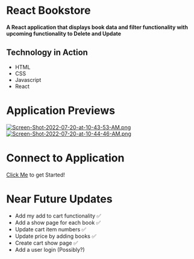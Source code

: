 # React Bookstore

**A React application that displays book data and filter functionality with upcoming functionality to Delete and Update**

## Technology in Action
- HTML
- CSS
- Javascript
- React

# Application Previews
[![Screen-Shot-2022-07-20-at-10-43-53-AM.png](https://i.postimg.cc/FHTH9nwM/Screen-Shot-2022-07-20-at-10-43-53-AM.png)](https://postimg.cc/yDSHjn1j)
[![Screen-Shot-2022-07-20-at-10-44-46-AM.png](https://i.postimg.cc/MHqCfzQd/Screen-Shot-2022-07-20-at-10-44-46-AM.png)](https://postimg.cc/vg2qpFXV)

# Connect to Application
[Click Me](https://texas-books.netlify.app) to get Started!

# Near Future Updates
- Add my add to cart functionality ✅
- Add a show page for each book ✅
- Update cart item numbers ✅
- Update price by adding books ✅
- Create cart show page ✅
- Add a user login (Possibly?)
